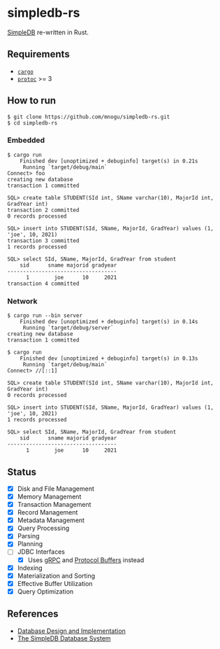 # simpledb-rs

[SimpleDB](http://cs.bc.edu/~sciore/simpledb/) re-written in Rust.

## Requirements

* [`cargo`](https://doc.rust-lang.org/cargo/getting-started/installation.html)
* [`protoc`](https://grpc.io/docs/protoc-installation/) >= 3

## How to run

```
$ git clone https://github.com/mnogu/simpledb-rs.git
$ cd simpledb-rs
```

### Embedded

```
$ cargo run
    Finished dev [unoptimized + debuginfo] target(s) in 0.21s
     Running `target/debug/main`
Connect> foo
creating new database
transaction 1 committed

SQL> create table STUDENT(SId int, SName varchar(10), MajorId int, GradYear int)
transaction 2 committed
0 records processed

SQL> insert into STUDENT(SId, SName, MajorId, GradYear) values (1, 'joe', 10, 2021)
transaction 3 committed
1 records processed

SQL> select SId, SName, MajorId, GradYear from student
    sid      sname majorid gradyear
-----------------------------------
      1        joe      10     2021
transaction 4 committed
```

### Network

```
$ cargo run --bin server
    Finished dev [unoptimized + debuginfo] target(s) in 0.14s
     Running `target/debug/server`
creating new database
transaction 1 committed
```

```
$ cargo run
    Finished dev [unoptimized + debuginfo] target(s) in 0.13s
     Running `target/debug/main`
Connect> //[::1]

SQL> create table STUDENT(SId int, SName varchar(10), MajorId int, GradYear int)
0 records processed

SQL> insert into STUDENT(SId, SName, MajorId, GradYear) values (1, 'joe', 10, 2021)
1 records processed

SQL> select SId, SName, MajorId, GradYear from student
    sid      sname majorid gradyear
-----------------------------------
      1        joe      10     2021
```

## Status

- [x] Disk and File Management
- [x] Memory Management
- [x] Transaction Management
- [x] Record Management
- [x] Metadata Management
- [x] Query Processing
- [x] Parsing
- [x] Planning
- [ ] JDBC Interfaces
  - [x] Uses [gRPC](https://grpc.io/) and [Protocol Buffers](https://developers.google.com/protocol-buffers) instead
- [x] Indexing
- [x] Materialization and Sorting
- [x] Effective Buffer Utilization
- [x] Query Optimization

## References

* [Database Design and Implementation](https://link.springer.com/book/10.1007/978-3-030-33836-7)
* [The SimpleDB Database System](http://cs.bc.edu/~sciore/simpledb/)
